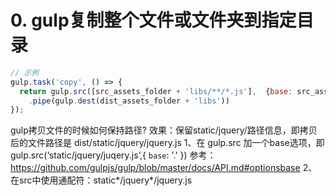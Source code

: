 # 0. gulp复制整个文件或文件夹到指定目录

```js
// 示例
gulp.task('copy', () => {
  return gulp.src([src_assets_folder + 'libs/**/*.js'],  {base: src_assets_folder + 'libs'} )
    .pipe(gulp.dest(dist_assets_folder + 'libs'))
});
```

gulp拷贝文件的时候如何保持路径?
效果：保留static/jquery/路径信息，即拷贝后的文件路径是 dist/static/jquery/jquery.js
1、在 gulp.src 加一个base选项，即 gulp.src(‘static/jquery/juqery.js’,{ `base`: '.' }) 参考： https://github.com/gulpjs/gulp/blob/master/docs/API.md#optionsbase
2、在src中使用通配符：static*/jquery*/jquery.js
